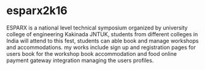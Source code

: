 # esparx2k16 
ESPARX is a national level technical symposium organized by university college of engineering Kakinada JNTUK, students from different colleges in India will attend to this fest, students can able book and manage workshops and accommodations. my works include
sign up and registration pages for users
book for the workshop
book accommodation and food
online payment gateway integration 
managing the users profiles.
